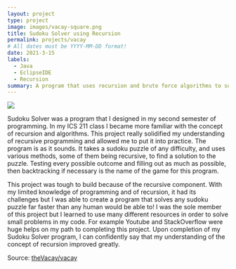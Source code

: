 ```yaml
---
layout: project
type: project
image: images/vacay-square.png
title: Sudoku Solver using Recursion
permalink: projects/vacay
# All dates must be YYYY-MM-DD format!
date: 2021-3-15
labels:
  - Java
  - EclipseIDE
  - Recursion
summary: A program that uses recursion and brute force algorithms to solve any sudoku puzzle.
---
```


<img class="ui medium right floated rounded image" src="../images/vacay-home-page.png">

Sudoku Solver was a program that I designed in my second semester of programming. In my ICS 211 class I became more familiar with the concept of recursion and algorithms. This project really solidified my understanding of recursive programming and allowed me to put it into practice. The program is as it sounds. It takes a sudoku puzzle of any difficulty, and uses various methods, some of them being recursive, to find a solution to the puzzle. Testing every possible outcome and filling out as much as possible, then backtracking if necessary is the name of the game for this program. 

This project was tough to build because of the recursive component. With my limited knowledge of programming and of recursion, it had its challenges but I was able to create a program that solves any sudoku puzzle far faster than any human would be able to! I was the sole member of this project but I learned to use many different resources in order to solve small problems in my code. For example Youtube and StackOverflow were huge helps on my path to completing this project. Upon completion of my Sudoku Solver program, I can confidently say that my understanding of the concept of recursion improved greatly.  
 
Source: <a href="https://github.com/theVacay/vacay"><i class="large github icon"></i>theVacay/vacay</a>
